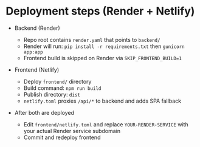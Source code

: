 # Deployment steps (Render + Netlify)

- Backend (Render)
  - Repo root contains `render.yaml` that points to `backend/`
  - Render will run: `pip install -r requirements.txt` then `gunicorn app:app`
  - Frontend build is skipped on Render via `SKIP_FRONTEND_BUILD=1`

- Frontend (Netlify)
  - Deploy `frontend/` directory
  - Build command: `npm run build`
  - Publish directory: `dist`
  - `netlify.toml` proxies `/api/*` to backend and adds SPA fallback

- After both are deployed
  - Edit `frontend/netlify.toml` and replace `YOUR-RENDER-SERVICE` with your actual Render service subdomain
  - Commit and redeploy frontend
